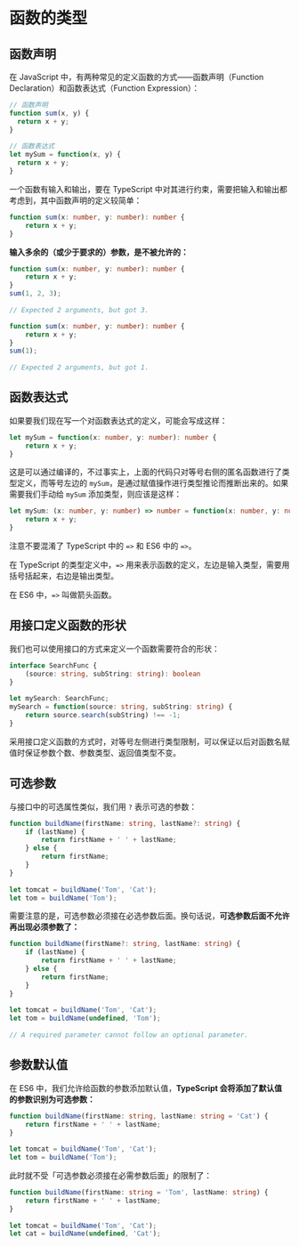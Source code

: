 # 函数的类型

## 函数声明

在 JavaScript 中，有两种常见的定义函数的方式——函数声明（Function Declaration）和函数表达式（Function Expression）：

``` javascript
// 函数声明
function sum(x, y) {
  return x + y;
}
 
// 函数表达式
let mySum = function(x, y) {
  return x + y;
}
```

一个函数有输入和输出，要在 TypeScript 中对其进行约束，需要把输入和输出都考虑到，其中函数声明的定义较简单：

``` typescript
function sum(x: number, y: number): number {
	return x + y;
}
```

**输入多余的（或少于要求的）参数，是不被允许的：**

``` typescript
function sum(x: number, y: number): number {
	return x + y;
}
sum(1, 2, 3);
 
// Expected 2 arguments, but got 3.
```

``` typescript
function sum(x: number, y: number): number {
	return x + y;
}
sum(1);
 
// Expected 2 arguments, but got 1.
```

## 函数表达式

如果要我们现在写一个对函数表达式的定义，可能会写成这样：

``` typescript
let mySum = function(x: number, y: number): number {
	return x + y;
}
```

这是可以通过编译的，不过事实上，上面的代码只对等号右侧的匿名函数进行了类型定义，而等号左边的 `mySum`，是通过赋值操作进行类型推论而推断出来的。如果需要我们手动给 `mySum` 添加类型，则应该是这样：

``` typescript
let mySum: (x: number, y: number) => number = function(x: number, y: number): number {
	return x + y;
}
```

注意不要混淆了 TypeScript 中的 `=>` 和 ES6 中的 `=>`。

在 TypeScript 的类型定义中，`=>` 用来表示函数的定义，左边是输入类型，需要用括号括起来，右边是输出类型。

在 ES6 中，`=>` 叫做箭头函数。

## 用接口定义函数的形状

我们也可以使用接口的方式来定义一个函数需要符合的形状：

``` typescript
interface SearchFunc {
	(source: string, subString: string): boolean
}
 
let mySearch: SearchFunc;
mySearch = function(source: string, subString: string) {
	return source.search(subString) !== -1;
}
```

采用接口定义函数的方式时，对等号左侧进行类型限制，可以保证以后对函数名赋值时保证参数个数、参数类型、返回值类型不变。

## 可选参数

与接口中的可选属性类似，我们用 `?` 表示可选的参数：

``` typescript
function buildName(firstName: string, lastName?: string) {
	if (lastName) {
		return firstName + ' ' + lastName;
	} else {
		return firstName;
	}
}
 
let tomcat = buildName('Tom', 'Cat');
let tom = buildName('Tom');
```

需要注意的是，可选参数必须接在必选参数后面。换句话说，**可选参数后面不允许再出现必须参数了：**

``` typescript
function buildName(firstName?: string, lastName: string) {
	if (lastName) {
		return firstName + ' ' + lastName;
	} else {
		return firstName;
	}
}
 
let tomcat = buildName('Tom', 'Cat');
let tom = buildName(undefined, 'Tom');
 
// A required parameter cannot follow an optional parameter.
```

## 参数默认值

在 ES6 中，我们允许给函数的参数添加默认值，**TypeScript 会将添加了默认值的参数识别为可选参数：**

``` typescript
function buildName(firstName: string, lastName: string = 'Cat') {
	return firstName + ' ' + lastName;
}
 
let tomcat = buildName('Tom', 'Cat');
let tom = buildName('Tom');
```

此时就不受「可选参数必须接在必需参数后面」的限制了：

``` typescript
function buildName(firstName: string = 'Tom', lastName: string) {
	return firstName + ' ' + lastName;
}
 
let tomcat = buildName('Tom', 'Cat');
let cat = buildName(undefined, 'Cat');
```

